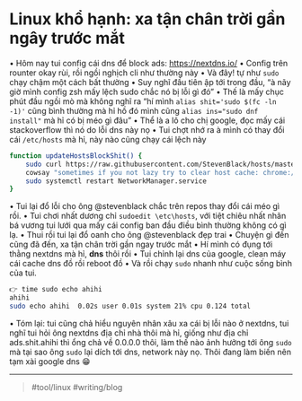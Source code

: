 # Linux khổ hạnh: xa tận chân trời gần ngây trước mắt

• Hôm nay tui config cái dns để block ads: https://nextdns.io/
• Config trên rounter okay rùi, rồi ngồi nghịch cli như thường này
• Và đây! tự như `sudo` chạy chậm một cách bất thường
• Suy nghĩ đầu tiên ập tới trong đầu, “à nãy giờ mình config zsh mấy lệch sudo chắc nó bị lỗi gì đó”
• Thế là mấy chục phút đầu ngồi mò mà không nghĩ ra “hí mình `alias shit='sudo $(fc -ln -1)'` cũng bình thường mà hỉ hồ  đó mình cũng `alias ins="sudo dnf install"` mà hỉ có bị méo gì đâu”
• Thể là a lô cho chị google, đọc mấy cái stackoverflow thì nó do lỗi dns này nọ
• Tui chợt nhớ ra à mình có thay đổi cái `/etc/hosts` mà hỉ, này nào cũng chạy cái lệch này
```bash
function updateHostsBlockShit() {
    sudo curl https://raw.githubusercontent.com/StevenBlack/hosts/master/alternates/fakenews-gambling/hosts --output /etc/hosts
    cowsay "sometimes if you not lazy try to clear host cache: chrome://net-internals/#dns"
    sudo systemctl restart NetworkManager.service
}
```
• Tui lại đổ lỗi cho ông @stevenblack chắc trên repos thay đổi cái méo gì rồi.
• Tui chơi nhất dương chỉ `sudoedit \etc\hosts`, với tiệt chiêu nhất nhãn bá vương tui lưới qua mấy cái config ban đầu điều bình thường không có gì lạ.
• Thui rồi tui lại đổ oanh cho ông @stevenblack đẹp trai
• Chuyện gì đến cũng đã đến, xa tận chân trời gần ngay trước mắt
• Hí mình có đụng tới thằng nextdns mà hỉ, **dns** thôi rồi
• Tui chỉnh lại dns của google, clean máy cái cache dns đồ rồi reboot đồ
• Và rồi chạy `sudo` nhanh như cuộc sống bình của tui.
```bash
👉 time sudo echo ahihi
ahihi
sudo echo ahihi  0.02s user 0.01s system 21% cpu 0.124 total
```
• Tóm lại: tui cũng chả hiểu nguyên nhân xâu xa cái bị lỗi nào ở nextdns, tui nghĩ tui hỏi ông nextdns địa chỉ nhà thôi mà hỉ, giống như địa chỉ ads.shit.ahihi thì ổng chả về 0.0.0.0 thôi, làm thế nào ảnh hưởng tới ông `sudo` mà tại sao ông `sudo` lại dích tới dns, network này nọ. Thôi đang làm biến nên tạm xài google dns 😁


---

> #tool/linux #writing/blog 
